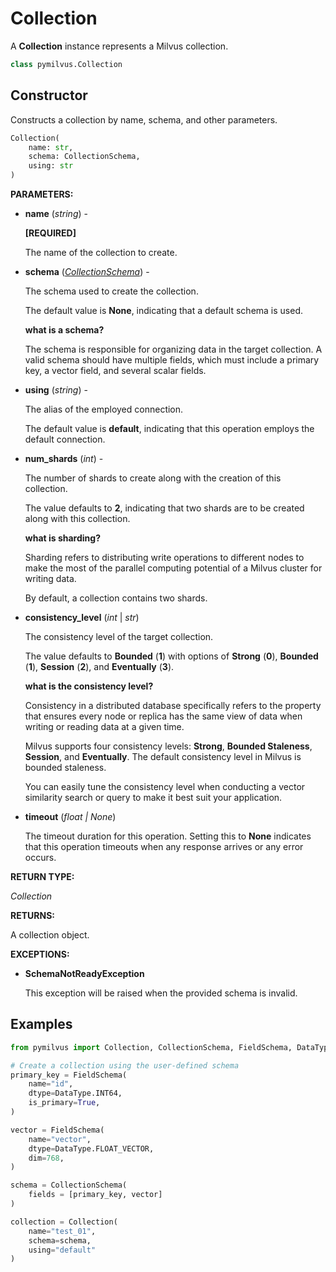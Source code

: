 
# Collection

A __Collection__ instance represents a Milvus collection.

```python
class pymilvus.Collection
```

## Constructor

Constructs a collection by name, schema, and other parameters.

```python
Collection(
    name: str,
    schema: CollectionSchema,
    using: str
) 
```

__PARAMETERS:__

- __name__ (_string_) - 

    __[REQUIRED]__

    The name of the collection to create.

- __schema__ (_[CollectionSchema](../CollectionSchema/CollectionSchema.md)_) - 

    The schema used to create the collection. 

    The default value is __None__, indicating that a default schema is used.

    <div class="admonition note">

    <p><b>what is a schema?</b></p>

    <p>The schema is responsible for organizing data in the target collection. A valid schema should have multiple fields, which must include a primary key, a vector field, and several scalar fields.</p>

    </div>

- __using__ (_string_) - 

    The alias of the employed connection.

    The default value is __default__, indicating that this operation employs the default connection.

- __num_shards__ (_int_) -

    The number of shards to create along with the creation of this collection. 

    The value defaults to __2__, indicating that two shards are to be created along with this collection.

    <div class="admonition note">

    <p><b>what is sharding?</b></p>

    <p>Sharding refers to distributing write operations to different nodes to make the most of the parallel computing potential of a Milvus cluster for writing data.</p>
    <p>By default, a collection contains two shards.</p>

    </div>

- __consistency_level__ (_int_ | _str_)

    The consistency level of the target collection.

    The value defaults to __Bounded__ (__1__) with options of __Strong__ (__0__), __Bounded__ (__1__), __Session__ (__2__), and __Eventually__ (__3__).

    <div class="admonition note">

    <p><b>what is the consistency level?</b></p>

    <p>Consistency in a distributed database specifically refers to the property that ensures every node or replica has the same view of data when writing or reading data at a given time.</p>
    <p>Milvus supports four consistency levels: <strong>Strong</strong>, <strong>Bounded Staleness</strong>, <strong>Session</strong>, and <strong>Eventually</strong>. The default consistency level in Milvus is bounded staleness.</p>
    <p>You can easily tune the consistency level when conducting a vector similarity search or query to make it best suit your application.</p>

    </div>

- __timeout__ (_float _|_ None_)  

    The timeout duration for this operation. Setting this to __None__ indicates that this operation timeouts when any response arrives or any error occurs.

__RETURN TYPE:__

_Collection_

__RETURNS:__

A collection object.

__EXCEPTIONS:__

- __SchemaNotReadyException__

    This exception will be raised when the provided schema is invalid.

## Examples

```python
from pymilvus import Collection, CollectionSchema, FieldSchema, DataType

# Create a collection using the user-defined schema
primary_key = FieldSchema(
    name="id",
    dtype=DataType.INT64,
    is_primary=True,
)

vector = FieldSchema(
    name="vector",
    dtype=DataType.FLOAT_VECTOR,
    dim=768,
)

schema = CollectionSchema(
    fields = [primary_key, vector]
)

collection = Collection(
    name="test_01",
    schema=schema,
    using="default"
)
```